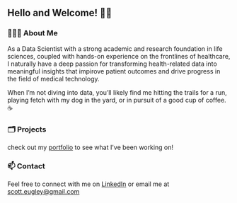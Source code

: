 ## Hello and Welcome! 👋🏼

### 👨🏻‍💻 About Me
As a Data Scientist with a strong academic and research foundation in life sciences, coupled with hands-on experience on the frontlines of healthcare, I naturally have a deep passion for transforming health-related data into meaningful insights that impirove patient outcomes and drive progress in the field of medical technology.

When I’m not diving into data, you’ll likely find me hitting the trails for a run, playing fetch with my dog in the yard, or in pursuit of a good cup of coffee. ☕ 

### 🗂️ Projects
check out my [portfolio](https://seugley.github.io/portfolio/) to see what I've been working on!

### 📫 Contact
Feel free to connect with me on [LinkedIn](https://www.linkedin.com/in/scott-eugley-510651264) or email me at scott.eugley@gmail.com

